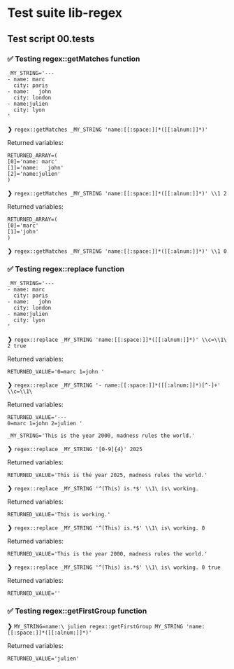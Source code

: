 # Test suite lib-regex

## Test script 00.tests

### ✅ Testing regex::getMatches function

```text
_MY_STRING='---
- name: marc
  city: paris
- name:   john
  city: london
- name:julien
  city: lyon
'
```

❯ `regex::getMatches _MY_STRING 'name:[[:space:]]*([[:alnum:]]*)'`

Returned variables:

```text
RETURNED_ARRAY=(
[0]='name: marc'
[1]='name:   john'
[2]='name:julien'
)
```

❯ `regex::getMatches _MY_STRING 'name:[[:space:]]*([[:alnum:]]*)' \\1 2`

Returned variables:

```text
RETURNED_ARRAY=(
[0]='marc'
[1]='john'
)
```

❯ `regex::getMatches _MY_STRING 'name:[[:space:]]*([[:alnum:]]*)' \\1 0`

### ✅ Testing regex::replace function

```text
_MY_STRING='---
- name: marc
  city: paris
- name:   john
  city: london
- name:julien
  city: lyon
'
```

❯ `regex::replace _MY_STRING 'name:[[:space:]]*([[:alnum:]]*)' \\c=\\1\  2 true`

Returned variables:

```text
RETURNED_VALUE='0=marc 1=john '
```

❯ `regex::replace _MY_STRING '- name:[[:space:]]*([[:alnum:]]*)[^-]+' \\c=\\1\ `

Returned variables:

```text
RETURNED_VALUE='---
0=marc 1=john 2=julien '
```

```text
_MY_STRING='This is the year 2000, madness rules the world.'
```

❯ `regex::replace _MY_STRING '[0-9]{4}' 2025`

Returned variables:

```text
RETURNED_VALUE='This is the year 2025, madness rules the world.'
```

❯ `regex::replace _MY_STRING '^(This) is.*$' \\1\ is\ working.`

Returned variables:

```text
RETURNED_VALUE='This is working.'
```

❯ `regex::replace _MY_STRING '^(This) is.*$' \\1\ is\ working. 0`

Returned variables:

```text
RETURNED_VALUE='This is the year 2000, madness rules the world.'
```

❯ `regex::replace _MY_STRING '^(This) is.*$' \\1\ is\ working. 0 true`

Returned variables:

```text
RETURNED_VALUE=''
```

### ✅ Testing regex::getFirstGroup function

❯ `MY_STRING=name:\ julien regex::getFirstGroup MY_STRING 'name:[[:space:]]*([[:alnum:]]*)'`

Returned variables:

```text
RETURNED_VALUE='julien'
```

